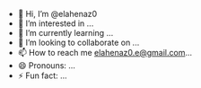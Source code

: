 - 👋 Hi, I’m @elahenaz0
- 👀 I’m interested in ...
- 🌱 I’m currently learning ...
- 💞️ I’m looking to collaborate on ...
- 📫 How to reach me elahenaz0.e@gmail.com...
- 😄 Pronouns: ...
- ⚡ Fun fact: ...

<!---
elahenaz0/elahenaz0 is a ✨ special ✨ repository because its `README.md` (this file) appears on your GitHub profile.
You can click the Preview link to take a look at your changes.
--->
